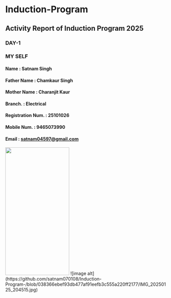 # Induction-Program
## Activity Report of Induction Program 2025
### DAY-1
### MY SELF
#### Name          : Satnam Singh
#### Father Name        : Chamkaur Singh
#### Mother Name        : Charanjit Kaur 
#### Branch.            :  Electrical 
#### Registration Num.  : 25101026
#### Mobile Num.        : 9465073990
#### Email              : satnam04597@gmail.com 
<img src="https://camo.githubusercontent.com/..." data-canonical-src="https://gyazo.com/eb5c5741b6a9a16c692170a41a49c858.png" width="200" height="400" />
![image alt](https://github.com/satnam070108/Induction-Program-/blob/038366ebef93db477af91eefb3c555a220ff2177/IMG_20250125_204515.jpg)
